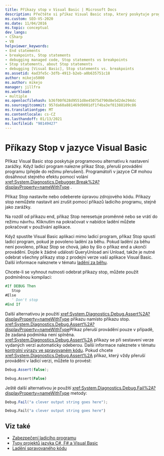 ```yaml
---
title: Příkazy stop v Visual Basic | Microsoft Docs
description: Přečtěte si příkaz Visual Basic stop, který poskytuje programovou alternativu k nastavení zarážky v aplikaci Visual Studio.
ms.custom: SEO-VS-2020
ms.date: 11/04/2016
ms.topic: conceptual
dev_langs:
- CSharp
- VB
helpviewer_keywords:
- End statements
- breakpoints, Stop statements
- debugging managed code, Stop statements vs breakpoints
- Stop statements, about Stop statements
- debugging [Visual Basic], Stop statements vs. breakpoints
ms.assetid: 4ad3fe5c-3dfb-4913-b2eb-a0b635751c18
author: mikejo5000
ms.author: mikejo
manager: jillfra
ms.workload:
- multiple
ms.openlocfilehash: b36f00f628d9551d8e45075d790d8e5d2de294dc
ms.sourcegitcommit: 957da60a881469d9001df1f4ba3ef01388109c86
ms.translationtype: MT
ms.contentlocale: cs-CZ
ms.lasthandoff: 01/13/2021
ms.locfileid: "98149427"
---
```

# <a name="stop-statements-in-visual-basic"></a>Příkazy Stop v jazyce Visual Basic

Příkaz Visual Basic stop poskytuje programovou alternativu k nastavení zarážky. Když ladicí program nalezne příkaz Stop, přeruší provádění programu (přejde do režimu přerušení). Programátoři v jazyce C# mohou dosáhnout stejného efektu pomocí volání <xref:System.Diagnostics.Debugger.Break%2A?displayProperty=nameWithType> .

Příkaz Stop nastavíte nebo odeberete úpravou zdrojového kódu. Příkazy stop nemůžete nastavit ani zrušit pomocí příkazů ladicího programu, stejně jako zarážky.

Na rozdíl od příkazu end, příkaz Stop neresetuje proměnné nebo se vrátí do režimu návrhu. Kliknutím na pokračovat v nabídce ladění můžete pokračovat v používání aplikace.

Když spustíte Visual Basic aplikaci mimo ladicí program, příkaz Stop spustí ladicí program, pokud je povoleno ladění za běhu. Pokud ladění za běhu není povoleno, příkaz Stop se chová, jako by šlo o příkaz end a ukončí provádění. Dojde k žádné události QueryUnload ani Unload, takže je nutné odebrat všechny příkazy stop z prodejní verze vaší aplikace Visual Basic. Další informace naleznete v tématu [ladění za běhu](just-in-time-debugging-in-visual-studio.md).

 Chcete-li se vyhnout nutnosti odebrat příkazy stop, můžete použít podmíněnou kompilaci:

```vb
#If DEBUG Then
   Stop
#Else
   ' Don't stop
#End If
```

Další alternativou je použití <xref:System.Diagnostics.Debug.Assert%2A?displayProperty=nameWithType> příkazu namísto příkazu stop. <xref:System.Diagnostics.Debug.Assert%2A?displayProperty=nameWithType>Příkaz přeruší provádění pouze v případě, že zadaná podmínka není splněna. <xref:System.Diagnostics.Debug.Assert%2A> příkazy se při sestavení verze vydaných verzí automaticky odeberou. Další informace naleznete v tématu [kontrolní výrazy ve spravovaném kódu](assertions-in-managed-code.md). Pokud chcete <xref:System.Diagnostics.Debug.Assert%2A> příkaz, který vždy přeruší provádění v ladicí verzi, můžete to provést:

```csharp
Debug.Assert(false);
```

```vb
Debug.Assert(False)
```

Ještě další alternativou je použití <xref:System.Diagnostics.Debug.Fail%2A?displayProperty=nameWithType> metody:

```csharp
Debug.Fail("a clever output string goes here");
```

```vb
Debug.Fail("a clever output string goes here")
```

## <a name="see-also"></a>Viz také

- [Zabezpečení ladicího programu](debugger-security.md)
- [Typy projektů jazyka C#, F# a Visual Basic](debugging-preparation-csharp-f-hash-and-visual-basic-project-types.md)
- [Ladění spravovaného kódu](debugging-managed-code.md)
